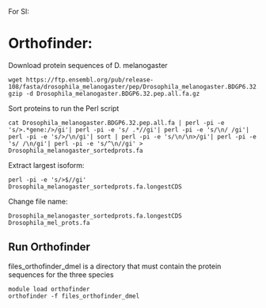 For SI:
# Orthofinder:
Download protein sequences of D. melanogaster
```
wget https://ftp.ensembl.org/pub/release-108/fasta/drosophila_melanogaster/pep/Drosophila_melanogaster.BDGP6.32.pep.all.fa.gz
gzip -d Drosophila_melanogaster.BDGP6.32.pep.all.fa.gz
```
Sort proteins to run the Perl script
```
cat Drosophila_melanogaster.BDGP6.32.pep.all.fa | perl -pi -e 's/>.*gene:/>/gi'| perl -pi -e 's/ .*//gi'| perl -pi -e 's/\n/ /gi'| perl -pi -e 's/>/\n/gi'| sort | perl -pi -e 's/\n/\n>/gi'| perl -pi -e 's/ /\n/gi'| perl -pi -e 's/^\n//gi' > Drosophila_melanogaster_sortedprots.fa
```
Extract largest isoform:
```
perl -pi -e 's/>$//gi' Drosophila_melanogaster_sortedprots.fa.longestCDS
```
Change file name:
```
Drosophila_melanogaster_sortedprots.fa.longestCDS Drosophila_mel_prots.fa
```
## Run Orthofinder
files_orthofinder_dmel is a directory that must contain the protein sequences for the three species
```
module load orthofinder
orthofinder -f files_orthofinder_dmel

